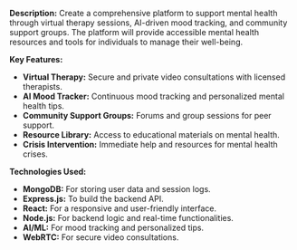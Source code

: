 **Description:** Create a comprehensive platform to support mental health through virtual therapy sessions, AI-driven mood tracking, and community support groups. The platform will provide accessible mental health resources and tools for individuals to manage their well-being.

**Key Features:**

- **Virtual Therapy:** Secure and private video consultations with licensed therapists.
- **AI Mood Tracker:** Continuous mood tracking and personalized mental health tips.
- **Community Support Groups:** Forums and group sessions for peer support.
- **Resource Library:** Access to educational materials on mental health.
- **Crisis Intervention:** Immediate help and resources for mental health crises.

**Technologies Used:**

- **MongoDB:** For storing user data and session logs.
- **Express.js:** To build the backend API.
- **React:** For a responsive and user-friendly interface.
- **Node.js:** For backend logic and real-time functionalities.
- **AI/ML:** For mood tracking and personalized tips.
- **WebRTC:** For secure video consultations.